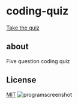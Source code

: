 # coding-quiz
[Take the quiz](https://fzl666.github.io/coding-quiz/)
## about
Five question coding quiz
## License
[MIT](https://choosealicense.com/licenses/mit/)
![programscreenshot](https://ibb.co/2csy1Fr)
